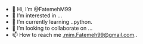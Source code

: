 - 👋 Hi, I’m @FatemehM99
- 👀 I’m interested in ...
- 🌱 I’m currently learning ..python.
- 💞️ I’m looking to collaborate on ...
- 📫 How to reach me .mim.Fatemeh99@gmail.com..

<!---
FatemehM99/FatemehM99 is a ✨ special ✨ repository because its `README.md` (this file) appears on your GitHub profile.
You can click the Preview link to take a look at your changes.
--->

